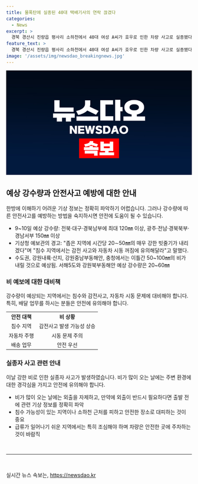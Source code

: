 ```yaml
---
title: 물폭탄에 실종된 40대 택배기사의 연락 끊겼다
categories:
  - News
excerpt: >
  경북 경산시 진량읍 평사리 소하천에서 40대 여성 A씨가 호우로 인한 차량 사고로 실종됐다. 기상청은 전국에 많은 비가 예고되어 안전에 주의를 당부했고, 현재 A씨 수색을 위해 경찰과 소방 당국이 동원되어 있다. 지방기상청은 강한 비가 예상되는 지역에서는 침수 및 감전 사고에 대비해야 한다고 전했다. 전국적으로 ㎜ 이상의 강우가 예상되며, 특히 강원내륙·산지, 강원중남부동해안, 충청 지역에서는 매우 강한 빗줄기에 유의해야 한다.
feature_text: >
  경북 경산시 진량읍 평사리 소하천에서 40대 여성 A씨가 호우로 인한 차량 사고로 실종됐다. 기상청은 전국에 많은 비가 예고되어 안전에 주의를 당부했고, 현재 A씨 수색을 위해 경찰과 소방 당국이 동원되어 있다. 지방기상청은 강한 비가 예상되는 지역에서는 침수 및 감전 사고에 대비해야 한다고 전했다. 전국적으로 ㎜ 이상의 강우가 예상되며, 특히 강원내륙·산지, 강원중남부동해안, 충청 지역에서는 매우 강한 빗줄기에 유의해야 한다.
image: '/assets/img/newsdao_breakingnews.jpg'
---
```


<p><img src="/assets/img/newsdao_breakingnews.jpg" alt="cryptoinkorea 속보" /></p>

<h2 data-ke-size="size26">예상 강수량과 안전사고 예방에 대한 안내</h2>

<p data-ke-size="size16">한방에 이해하기 어려운 기상 정보는 정확히 파악하기 어렵습니다. 그러나 강수량에 따른 안전사고를 예방하는 방법을 숙지하시면 안전에 도움이 될 수 있습니다.</p>

<ul>
  <li>9~10일 예상 강수량: 전북·대구·경북남부에 최대 120㎜ 이상, 광주·전남·경북북부·경남서부 150㎜ 이상</li>
  <li>기상청 예보관의 경고: "좁은 지역에 시간당 20∼50㎜의 매우 강한 빗줄기가 내리겠다"며 "침수 지역에서는 감전 사고와 자동차 시동 꺼짐에 유의해달라"고 말했다.</li>
  <li>수도권, 강원내륙·산지, 강원중남부동해안, 충청에서는 이틀간 50~100㎜의 비가 내릴 것으로 예상됨. 서해5도와 강원북부동해안 예상 강수량은 20~60㎜</li>
</ul>

<h3>비 예보에 대한 대비책</h3>

<p data-ke-size="size16">강수량이 예상되는 지역에서는 침수와 감전사고, 자동차 시동 문제에 대비해야 합니다. 특히, 배달 업무를 하시는 분들은 안전에 유의해야 합니다.</p>

<table>
  <tr>
    <td style="text-align: center; height: 17px;"><b>안전 대책</b></td>
    <td style="text-align: center; height: 17px;"><b>비 상황</b></td>
  </tr>
  <tr>
    <td style="text-align: center; height: 17px;">침수 지역</td>
    <td style="text-align: center; height: 17px;">감전사고 발생 가능성 상승</td>
  </tr>
  <tr>
    <td style="text-align: center; height: 17px;">자동차 주행</td>
    <td style="text-align: center; height: 17px;">시동 문제 주의</td>
  </tr>
  <tr>
    <td style="text-align: center; height: 17px;">배송 업무</td>
    <td style="text-align: center; height: 17px;">안전 우선</td>
  </tr>
</table>

<h3>실종자 사고 관련 안내</h3>

<p data-ke-size="size16">이날 강한 비로 인한 실종자 사고가 발생하였습니다. 비가 많이 오는 날에는 주변 환경에 대한 경각심을 가지고 안전에 유의해야 합니다.</p>

<ul>
  <li>비가 많이 오는 날에는 외출을 자제하고, 만약에 외출이 반드시 필요하다면 출발 전에 관련 기상 정보를 정확히 파악</li>
  <li>침수 가능성이 있는 지역이나 소하천 근처를 피하고 안전한 장소로 대피하는 것이 중요</li>
  <li>급류가 일어나기 쉬운 지역에서는 특히 조심해야 하며 차량은 안전한 곳에 주차하는 것이 바람직</li>
</ul>

<p data-ke-size="size16">&nbsp;</p>

<hr>

<p data-ke-size="size16">&nbsp;</p>
실시간 뉴스 속보는, <a href="https://newsdao.kr" rel="dofollow">https://newsdao.kr</a>


